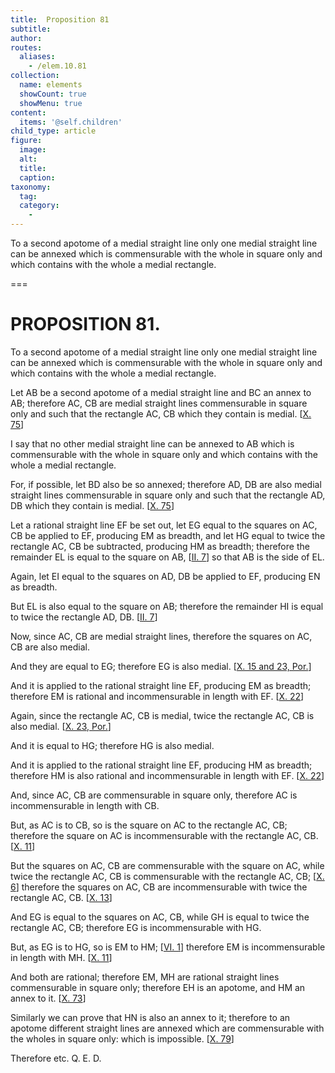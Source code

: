 ```yaml
---
title:  Proposition 81
subtitle: 
author:
routes:
  aliases:
    - /elem.10.81
collection:
  name: elements
  showCount: true
  showMenu: true
content:
  items: '@self.children'
child_type: article
figure:
  image:
  alt:
  title:
  caption:
taxonomy:
  tag:
  category:
    - 
---
```


<p><hi rend="ital">To a second apotome of a medial straight line only one medial straight line can be annexed which is commensurable with the whole in square only and which contains with the whole a medial rectangle</hi>. </p>

===

<h1>PROPOSITION 81.</h1>
<p><span class="ital">To a second apotome of a medial straight line only one medial straight line can be annexed which is commensurable with the whole in square only and which contains with the whole a medial rectangle</span>. </p>

<p>Let <span class="ital">AB</span> be a second apotome of a medial straight line and <span class="ital">BC</span> an annex to <span class="ital">AB</span>; therefore <span class="ital">AC</span>, <span class="ital">CB</span> are medial straight lines commensurable in square only and such that the rectangle <span class="ital">AC</span>, <span class="ital">CB</span> which they contain is medial. [<a href="/elem.10.75">X. 75</a>] 
      </p>

<p>I say that no other medial straight line can be annexed to <span class="ital">AB</span> which is commensurable with the whole in square only and which contains with the whole a medial rectangle. </p>

<p>For, if possible, let <span class="ital">BD</span> also be so annexed; therefore <span class="ital">AD</span>, <span class="ital">DB</span> are also medial straight lines commensurable in square only and such that the rectangle <span class="ital">AD</span>, <span class="ital">DB</span> which they contain is medial. [<a href="/elem.10.75">X. 75</a>] </p>

<p>Let a rational straight line <span class="ital">EF</span> be set out, let <span class="ital">EG</span> equal to the squares on <span class="ital">AC</span>, <span class="ital">CB</span> be applied to <span class="ital">EF</span>, producing <span class="ital">EM</span> as breadth, and let <span class="ital">HG</span> equal to twice the rectangle <span class="ital">AC</span>, <span class="ital">CB</span> be subtracted, producing <span class="ital">HM</span> as breadth; therefore the remainder <span class="ital">EL</span> is equal to the square on <span class="ital">AB</span>, [<a href="/elem.2.7">II. 7</a>] so that <span class="ital">AB</span> is the <quote>side</quote>
 of <span class="ital">EL</span>. </p>

<p>Again, let <span class="ital">EI</span> equal to the squares on <span class="ital">AD</span>, <span class="ital">DB</span> be applied to <span class="ital">EF</span>, producing <span class="ital">EN</span> as breadth. </p>

<p>But <span class="ital">EL</span> is also equal to the square on <span class="ital">AB</span>; therefore the remainder <span class="ital">HI</span> is equal to twice the rectangle <span class="ital">AD</span>, <span class="ital">DB</span>. [<a href="/elem.2.7">II. 7</a>] </p>

<p>Now, since <span class="ital">AC</span>, <span class="ital">CB</span> are medial straight lines, therefore the squares on <span class="ital">AC</span>, <span class="ital">CB</span> are also medial. <pb n="171"/></p>

<p>And they are equal to <span class="ital">EG</span>; therefore <span class="ital">EG</span> is also medial. [<a href="/elem.10.15 elem.10.23.p.1">X. 15 and 23, Por.</a>] </p>

<p>And it is applied to the rational straight line <span class="ital">EF</span>, producing <span class="ital">EM</span> as breadth; therefore <span class="ital">EM</span> is rational and incommensurable in length with <span class="ital">EF</span>. [<a href="/elem.10.22">X. 22</a>] </p>

<p>Again, since the rectangle <span class="ital">AC</span>, <span class="ital">CB</span> is medial, twice the rectangle <span class="ital">AC</span>, <span class="ital">CB</span> is also medial. [<a href="/elem.10.23.p.1">X. 23, Por.</a>] </p>

<p>And it is equal to <span class="ital">HG</span>; therefore <span class="ital">HG</span> is also medial. </p>

<p>And it is applied to the rational straight line <span class="ital">EF</span>, producing <span class="ital">HM</span> as breadth; therefore <span class="ital">HM</span> is also rational and incommensurable in length with <span class="ital">EF</span>. [<a href="/elem.10.22">X. 22</a>] </p>

<p>And, since <span class="ital">AC</span>, <span class="ital">CB</span> are commensurable in square only, therefore <span class="ital">AC</span> is incommensurable in length with <span class="ital">CB</span>. </p>

<p>But, as <span class="ital">AC</span> is to <span class="ital">CB</span>, so is the square on <span class="ital">AC</span> to the rectangle <span class="ital">AC</span>, <span class="ital">CB</span>; therefore the square on <span class="ital">AC</span> is incommensurable with the rectangle <span class="ital">AC</span>, <span class="ital">CB</span>. [<a href="/elem.10.11">X. 11</a>] </p>

<p>But the squares on <span class="ital">AC</span>, <span class="ital">CB</span> are commensurable with the square on <span class="ital">AC</span>, while twice the rectangle <span class="ital">AC</span>, <span class="ital">CB</span> is commensurable with the rectangle <span class="ital">AC</span>, <span class="ital">CB</span>; [<a href="/elem.10.6">X. 6</a>] therefore the squares on <span class="ital">AC</span>, <span class="ital">CB</span> are incommensurable with twice the rectangle <span class="ital">AC</span>, <span class="ital">CB</span>. [<a href="/elem.10.13">X. 13</a>] </p>

<p>And <span class="ital">EG</span> is equal to the squares on <span class="ital">AC</span>, <span class="ital">CB</span>, while <span class="ital">GH</span> is equal to twice the rectangle <span class="ital">AC</span>, <span class="ital">CB</span>; therefore <span class="ital">EG</span> is incommensurable with <span class="ital">HG</span>. </p>

<p>But, as <span class="ital">EG</span> is to <span class="ital">HG</span>, so is <span class="ital">EM</span> to <span class="ital">HM</span>; [<a href="/elem.6.1">VI. 1</a>] therefore <span class="ital">EM</span> is incommensurable in length with <span class="ital">MH</span>. [<a href="/elem.10.11">X. 11</a>] </p>

<p>And both are rational; therefore <span class="ital">EM</span>, <span class="ital">MH</span> are rational straight lines commensurable in square only; therefore <span class="ital">EH</span> is an apotome, and <span class="ital">HM</span> an annex to it. [<a href="/elem.10.73">X. 73</a>] <pb n="172"/></p>

<p>Similarly we can prove that <span class="ital">HN</span> is also an annex to it; therefore to an apotome different straight lines are annexed which are commensurable with the wholes in square only: which is impossible. [<a href="/elem.10.79">X. 79</a>] </p>

<p>Therefore etc. Q. E. D.</p>
